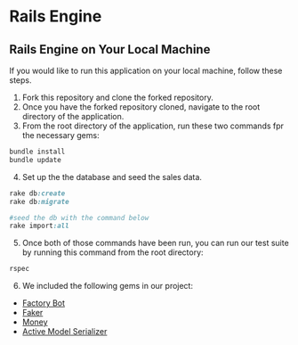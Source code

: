 # Rails Engine

## Rails Engine on Your Local Machine

If you would like to run this application on your local machine, follow these steps. 

1. Fork this repository and clone the forked repository.
2. Once you have the forked repository cloned, navigate to the root directory of the application.
3. From the root directory of the application, run these two commands fpr the necessary gems:
```ruby
bundle install
bundle update
```
4. Set up the the database and seed the sales data.
```ruby
rake db:create
rake db:migrate

#seed the db with the command below
rake import:all
```

5. Once both of those commands have been run, you can run our test suite by running this command from the root directory:
```ruby
rspec
```
6.  We included the following gems in our project:
  - [Factory Bot](https://github.com/thoughtbot/factory_bot_rails)
  - [Faker](https://github.com/stympy/faker)
  - [Money](https://github.com/RubyMoney/money)
  - [Active Model Serializer](https://github.com/rails-api/active_model_serializers)
